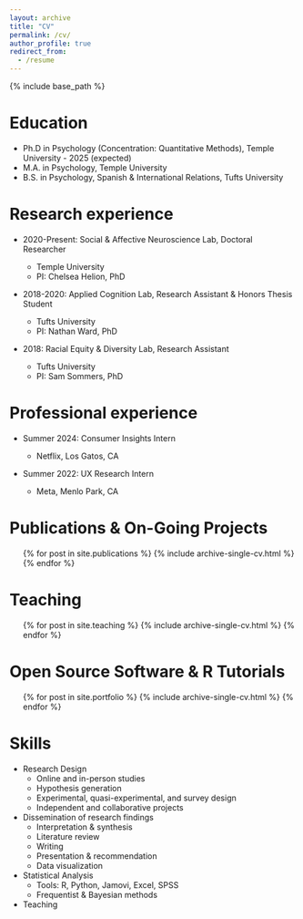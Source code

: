 ```yaml
---
layout: archive
title: "CV"
permalink: /cv/
author_profile: true
redirect_from:
  - /resume
---
```


{% include base_path %}

Education
======
* Ph.D in Psychology (Concentration: Quantitative Methods), Temple University - 2025 (expected)
* M.A. in Psychology, Temple University
* B.S. in Psychology, Spanish & International Relations, Tufts University

Research experience
======
* 2020-Present: Social & Affective Neuroscience Lab, Doctoral Researcher
  * Temple University
  * PI: Chelsea Helion, PhD
 
* 2018-2020: Applied Cognition Lab, Research Assistant & Honors Thesis Student
  * Tufts University
  * PI: Nathan Ward, PhD
 
* 2018: Racial Equity & Diversity Lab, Research Assistant
  * Tufts University
  * PI: Sam Sommers, PhD

Professional experience
======
* Summer 2024: Consumer Insights Intern
  * Netflix, Los Gatos, CA

* Summer 2022: UX Research Intern
  * Meta, Menlo Park, CA
  

Publications & On-Going Projects
======
  <ul>{% for post in site.publications %}
    {% include archive-single-cv.html %}
  {% endfor %}</ul>
  
Teaching 
======
  <ul>{% for post in site.teaching %}
    {% include archive-single-cv.html %}
  {% endfor %}</ul>

Open Source Software & R Tutorials 
======
  <ul>{% for post in site.portfolio %}
    {% include archive-single-cv.html %}
  {% endfor %}</ul>

Skills
======
* Research Design
  * Online and in-person studies
  * Hypothesis generation
  * Experimental, quasi-experimental, and survey design
  * Independent and collaborative projects
* Dissemination of research findings
  * Interpretation & synthesis
  * Literature review
  * Writing
  * Presentation & recommendation
  * Data visualization
* Statistical Analysis
  * Tools: R, Python, Jamovi, Excel, SPSS
  * Frequentist & Bayesian methods
* Teaching
